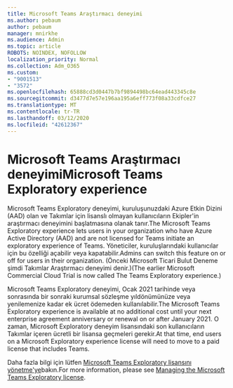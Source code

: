 ```yaml
---
title: Microsoft Teams Araştırmacı deneyimi
ms.author: pebaum
author: pebaum
manager: mnirkhe
ms.audience: Admin
ms.topic: article
ROBOTS: NOINDEX, NOFOLLOW
localization_priority: Normal
ms.collection: Adm_O365
ms.custom:
- "9001513"
- "3572"
ms.openlocfilehash: 65888cd3d0447b7bf9894498bc64ead443345c8e
ms.sourcegitcommit: d3477d7e57e196aa195a6eff773f08a33cdfce27
ms.translationtype: MT
ms.contentlocale: tr-TR
ms.lasthandoff: 03/12/2020
ms.locfileid: "42612367"
---
```

# <a name="microsoft-teams-exploratory-experience"></a><span data-ttu-id="da29f-102">Microsoft Teams Araştırmacı deneyimi</span><span class="sxs-lookup"><span data-stu-id="da29f-102">Microsoft Teams Exploratory experience</span></span>

<span data-ttu-id="da29f-103">Microsoft Teams Exploratory deneyimi, kuruluşunuzdaki Azure Etkin Dizini (AAD) olan ve Takımlar için lisanslı olmayan kullanıcıların Ekipler'in araştırmacı deneyimini başlatmasına olanak tanır.</span><span class="sxs-lookup"><span data-stu-id="da29f-103">The Microsoft Teams Exploratory experience lets users in your organization who have Azure Active Directory (AAD) and are not licensed for Teams initiate an exploratory experience of Teams.</span></span> <span data-ttu-id="da29f-104">Yöneticiler, kuruluşlarındaki kullanıcılar için bu özelliği açabilir veya kapatabilir.</span><span class="sxs-lookup"><span data-stu-id="da29f-104">Admins can switch this feature on or off for users in their organization.</span></span> <span data-ttu-id="da29f-105">(Önceki Microsoft Ticari Bulut Deneme şimdi Takımlar Araştırmacı deneyimi denir.)</span><span class="sxs-lookup"><span data-stu-id="da29f-105">(The earlier Microsoft Commercial Cloud Trial is now called The Teams Exploratory experience.)</span></span>

<span data-ttu-id="da29f-106">Microsoft Teams Exploratory deneyimi, Ocak 2021 tarihinde veya sonrasında bir sonraki kurumsal sözleşme yıldönümünüze veya yenilemenize kadar ek ücret ödemeden kullanılabilir.</span><span class="sxs-lookup"><span data-stu-id="da29f-106">The Microsoft Teams Exploratory experience is available at no additional cost until your next enterprise agreement anniversary or renewal on or after January 2021.</span></span> <span data-ttu-id="da29f-107">O zaman, Microsoft Exploratory deneyim lisansındaki son kullanıcıların Takımlar içeren ücretli bir lisansa geçmeleri gerekir.</span><span class="sxs-lookup"><span data-stu-id="da29f-107">At that time, end users on a Microsoft Exploratory experience license will need to move to a paid license that includes Teams.</span></span>

<span data-ttu-id="da29f-108">Daha fazla bilgi için lütfen [Microsoft Teams Exploratory lisansını yönetme'ye](https://docs.microsoft.com/microsoftteams/teams-exploratory/)bakın.</span><span class="sxs-lookup"><span data-stu-id="da29f-108">For more information, please see [Managing the Microsoft Teams Exploratory license](https://docs.microsoft.com/microsoftteams/teams-exploratory/).</span></span>
